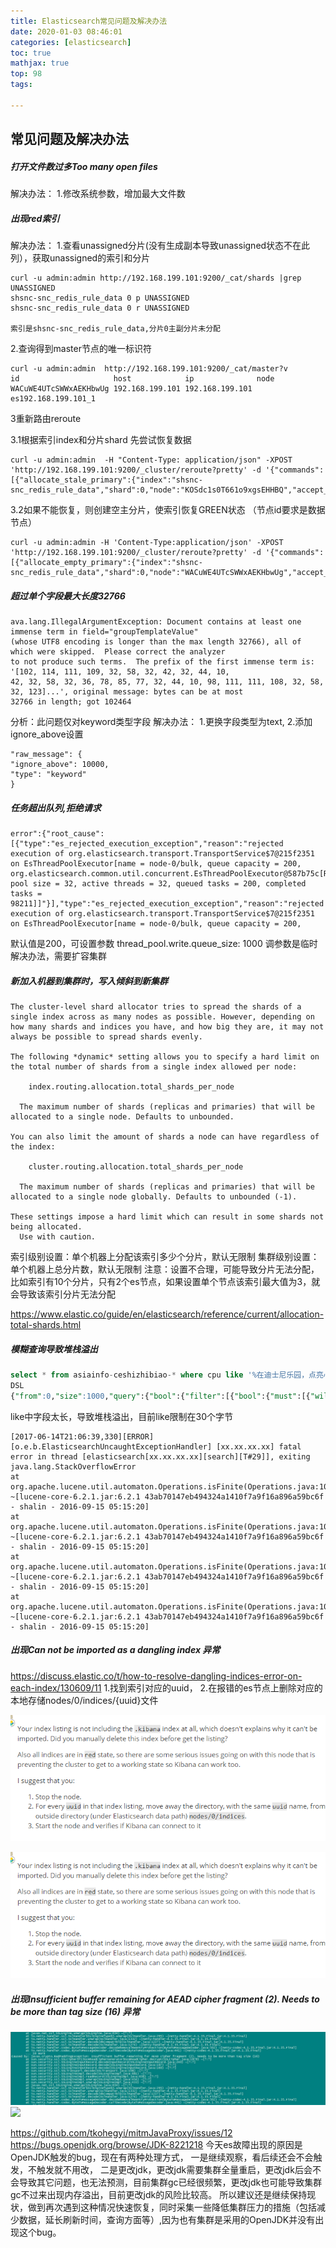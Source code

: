 ```yaml
---
title: Elasticsearch常见问题及解决办法
date: 2020-01-03 08:46:01
categories: [elasticsearch]
toc: true
mathjax: true
top: 98
tags:

---
```



## 常见问题及解决办法

##### 打开文件数过多Too many open files

解决办法：
 1.修改系统参数，增加最大文件数

##### 出现red索引

解决办法：
 1.查看unassigned分片(没有生成副本导致unassigned状态不在此列），获取unassigned的索引和分片

```
curl -u admin:admin http://192.168.199.101:9200/_cat/shards |grep UNASSIGNED
shsnc-snc_redis_rule_data 0 p UNASSIGNED                             
shsnc-snc_redis_rule_data 0 r UNASSIGNED 

索引是shsnc-snc_redis_rule_data,分片0主副分片未分配
```

2.查询得到master节点的唯一标识符

```
curl -u admin:admin  http://192.168.199.101:9200/_cat/master?v
id                     host            ip              node
WACuWE4UTcSWWxAEKHbwUg 192.168.199.101 192.168.199.101 es192.168.199.101_1
```

3重新路由reroute 

3.1根据索引index和分片shard 先尝试恢复数据

```
curl -u admin:admin  -H "Content-Type: application/json" -XPOST 'http://192.168.199.101:9200/_cluster/reroute?pretty' -d '{"commands":[{"allocate_stale_primary":{"index":"shsnc-snc_redis_rule_data","shard":0,"node":"KOSdc1s0T661o9xgsEHHBQ","accept_data_loss":true}}]}'
```

3.2如果不能恢复，则创建空主分片，使索引恢复GREEN状态 （节点id要求是数据节点）

```
curl -u admin:admin -H 'Content-Type:application/json' -XPOST  'http://192.168.199.101:9200/_cluster/reroute?pretty' -d '{"commands":[{"allocate_empty_primary":{"index":"shsnc-snc_redis_rule_data","shard":0,"node":"WACuWE4UTcSWWxAEKHbwUg","accept_data_loss":true}}]}'
```



##### 超过单个字段最大长度32766
```
ava.lang.IllegalArgumentException: Document contains at least one immense term in field="groupTemplateValue" 
(whose UTF8 encoding is longer than the max length 32766), all of which were skipped.  Please correct the analyzer 
to not produce such terms.  The prefix of the first immense term is: '[102, 114, 111, 109, 32, 58, 32, 42, 32, 44, 10, 
42, 32, 58, 32, 36, 78, 85, 77, 32, 44, 10, 98, 111, 111, 108, 32, 58, 32, 123]...', original message: bytes can be at most 
32766 in length; got 102464
```
分析：此问题仅对keyword类型字段
解决办法：
1.更换字段类型为text,
2.添加ignore_above设置

```
"raw_message": {
"ignore_above": 10000,
"type": "keyword"
}
```
##### 任务超出队列,拒绝请求
```
error":{"root_cause":[{"type":"es_rejected_execution_exception","reason":"rejected execution of org.elasticsearch.transport.TransportService$7@215f2351 on EsThreadPoolExecutor[name = node-0/bulk, queue capacity = 200, org.elasticsearch.common.util.concurrent.EsThreadPoolExecutor@587b75c[Running, pool size = 32, active threads = 32, queued tasks = 200, completed tasks = 98211]]"}],"type":"es_rejected_execution_exception","reason":"rejected execution of org.elasticsearch.transport.TransportService$7@215f2351 on EsThreadPoolExecutor[name = node-0/bulk, queue capacity = 200,
```
默认值是200，可设置参数
thread_pool.write.queue_size: 1000
调参数是临时解决办法，需要扩容集群
##### 新加入机器到集群时，写入倾斜到新集群
```
The cluster-level shard allocator tries to spread the shards of a single index across as many nodes as possible. However, depending on how many shards and indices you have, and how big they are, it may not always be possible to spread shards evenly.

The following *dynamic* setting allows you to specify a hard limit on the total number of shards from a single index allowed per node:

    index.routing.allocation.total_shards_per_node

  The maximum number of shards (replicas and primaries) that will be allocated to a single node. Defaults to unbounded.

You can also limit the amount of shards a node can have regardless of the index:

    cluster.routing.allocation.total_shards_per_node

  The maximum number of shards (replicas and primaries) that will be allocated to a single node globally. Defaults to unbounded (-1).

These settings impose a hard limit which can result in some shards not being allocated.
  Use with caution.
```
索引级别设置：单个机器上分配该索引多少个分片，默认无限制
集群级别设置：单个机器上总分片数，默认无限制
注意：设置不合理，可能导致分片无法分配，比如索引有10个分片，只有2个es节点，如果设置单个节点该索引最大值为3，就会导致该索引分片无法分配

https://www.elastic.co/guide/en/elasticsearch/reference/current/allocation-total-shards.html



##### 模糊查询导致堆栈溢出
```sql
select * from asiainfo-ceshizhibiao-* where cpu like '%在迪士尼乐园，点亮心中奇梦。它是一个充满创造力、冒险精神与无穷精彩的快地。您可在此游览全球最大的迪士%' 
DSL
{"from":0,"size":1000,"query":{"bool":{"filter":[{"bool":{"must":[{"wildcard":{"cpu":{"wildcard":"*在迪士尼乐园，点亮心中奇梦。它是一个充满创造力、冒险精神与无穷精彩的快地。您可在此游览全球最大的迪士*","boost":1.0}}}],"adjust_pure_negative":true,"boost":1.0}}],"adjust_pure_negative":true,"boost":1.0}}}

```
like中字段太长，导致堆栈溢出，目前like限制在30个字节
```
[2017-06-14T21:06:39,330][ERROR][o.e.b.ElasticsearchUncaughtExceptionHandler] [xx.xx.xx.xx] fatal error in thread [elasticsearch[xx.xx.xx.xx][search][T#29]], exiting
java.lang.StackOverflowError
at org.apache.lucene.util.automaton.Operations.isFinite(Operations.java:1053) ~[lucene-core-6.2.1.jar:6.2.1 43ab70147eb494324a1410f7a9f16a896a59bc6f - shalin - 2016-09-15 05:15:20]
at org.apache.lucene.util.automaton.Operations.isFinite(Operations.java:1053) ~[lucene-core-6.2.1.jar:6.2.1 43ab70147eb494324a1410f7a9f16a896a59bc6f - shalin - 2016-09-15 05:15:20]
at org.apache.lucene.util.automaton.Operations.isFinite(Operations.java:1053) ~[lucene-core-6.2.1.jar:6.2.1 43ab70147eb494324a1410f7a9f16a896a59bc6f - shalin - 2016-09-15 05:15:20]
at org.apache.lucene.util.automaton.Operations.isFinite(Operations.java:1053) ~[lucene-core-6.2.1.jar:6.2.1 43ab70147eb494324a1410f7a9f16a896a59bc6f - shalin - 2016-09-15 05:15:20]
```
##### 出现Can not be imported as a dangling index 异常

https://discuss.elastic.co/t/how-to-resolve-dangling-indices-error-on-each-index/130609/11
1.找到索引对应的uuid，
2.在报错的es节点上删除对应的本地存储nodes/0/indices/{uuid}文件



![](/images/Elasticsearch介绍/elasticsearch9.bmp)

![](Elasticsearch介绍/elasticsearch9.bmp)


##### 出现Insufficient buffer remaining for AEAD cipher fragment (2). Needs to be more than tag size (16) 异常

![](/images/Elasticsearch介绍/elasticsearch10.bmp)
![](Elasticsearch介绍/elasticsearch10.bmp)

https://github.com/tkohegyi/mitmJavaProxy/issues/12
https://bugs.openjdk.org/browse/JDK-8221218
今天es故障出现的原因是OpenJDK触发的bug，现在有两种处理方式，
一是继续观察，看后续还会不会触发，不触发就不用改，
二是更改jdk，更改jdk需要集群全量重启，更改jdk后会不会导致其它问题，也无法预测，目前集群gc已经很频繁，更改jdk也可能导致集群gc不过来出现内存溢出，目前更改jdk的风险比较高。
所以建议还是继续保持现状，做到再次遇到这种情况快速恢复，同时采集一些降低集群压力的措施（包括减少数据，延长刷新时间，查询方面等）,因为也有集群是采用的OpenJDK并没有出现这个bug。


